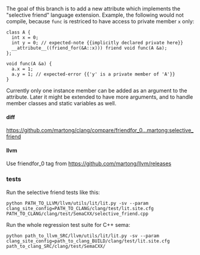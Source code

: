 The goal of this branch is to add a new attribute which implements the "selective friend" language extension.
Example, the following would not compile, because `func` is restriced to have access to private member `x` only:
```
class A {
  int x = 0;
  int y = 0; // expected-note {{implicitly declared private here}}
  __attribute__((friend_for(&A::x))) friend void func(A &a);
};

void func(A &a) {
  a.x = 1;
  a.y = 1; // expected-error {{'y' is a private member of 'A'}}
}
```
Currently only one instance member can be added as an argument to the attribute.
Later it might be extended to have more arguments, and to handle member classes and static variables as well.

#### diff
https://github.com/martong/clang/compare/friendfor_0...martong:selective_friend
#### llvm
Use friendfor_0 tag from https://github.com/martong/llvm/releases
### tests
Run the selective friend tests like this:
```
python PATH_TO_LLVM/llvm/utils/lit/lit.py -sv --param clang_site_config=PATH_TO_CLANG/clang/test/lit.site.cfg PATH_TO_CLANG/clang/test/SemaCXX/selective_friend.cpp
```
Run the whole regression test suite for C++ sema:
```
python path_to_llvm_SRC/llvm/utils/lit/lit.py -sv --param clang_site_config=path_to_clang_BUILD/clang/test/lit.site.cfg path_to_clang_SRC/clang/test/SemaCXX/
```


